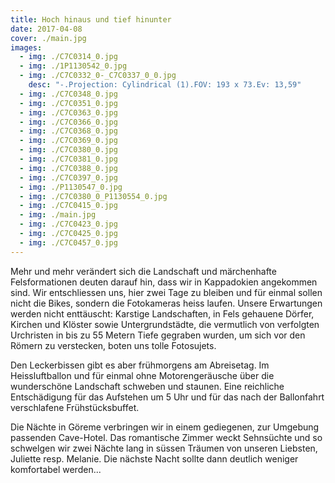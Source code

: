 ```yaml
---
title: Hoch hinaus und tief hinunter
date: 2017-04-08
cover: ./main.jpg
images:
  - img: ./C7C0314_0.jpg
  - img: ./1P1130542_0.jpg
  - img: ./C7C0332_0-_C7C0337_0_0.jpg
    desc: "-.Projection: Cylindrical (1).FOV: 193 x 73.Ev: 13,59"
  - img: ./C7C0348_0.jpg
  - img: ./C7C0351_0.jpg
  - img: ./C7C0363_0.jpg
  - img: ./C7C0366_0.jpg
  - img: ./C7C0368_0.jpg
  - img: ./C7C0369_0.jpg
  - img: ./C7C0380_0.jpg
  - img: ./C7C0381_0.jpg
  - img: ./C7C0388_0.jpg
  - img: ./C7C0397_0.jpg
  - img: ./P1130547_0.jpg
  - img: ./C7C0380_0_P1130554_0.jpg
  - img: ./C7C0415_0.jpg
  - img: ./main.jpg
  - img: ./C7C0423_0.jpg
  - img: ./C7C0425_0.jpg
  - img: ./C7C0457_0.jpg
---
```


Mehr und mehr verändert sich die Landschaft und märchenhafte Felsformationen deuten darauf hin, dass wir in Kappadokien angekommen sind. Wir entschliessen uns, hier zwei Tage zu bleiben und für einmal sollen nicht die Bikes, sondern die Fotokameras heiss laufen. Unsere Erwartungen werden nicht enttäuscht: Karstige Landschaften, in Fels gehauene Dörfer, Kirchen und Klöster sowie Untergrundstädte, die vermutlich von verfolgten Urchristen in bis zu 55 Metern Tiefe gegraben wurden, um sich vor den Römern zu verstecken, boten uns tolle Fotosujets.

Den Leckerbissen gibt es aber frühmorgens am Abreisetag. Im Heissluftballon und für einmal ohne Motorengeräusche über die wunderschöne Landschaft schweben und staunen. Eine reichliche Entschädigung für das Aufstehen um 5 Uhr und für das nach der Ballonfahrt verschlafene Frühstücksbuffet.

Die Nächte in Göreme verbringen wir in einem gediegenen, zur Umgebung passenden Cave-Hotel. Das romantische Zimmer weckt Sehnsüchte und so schwelgen wir zwei Nächte lang in süssen Träumen von unseren Liebsten, Juliette resp. Melanie. Die nächste Nacht sollte dann deutlich weniger komfortabel werden...
